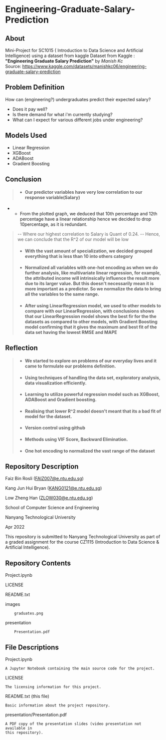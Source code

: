 # Engineering-Graduate-Salary-Prediction


About
----------------------
Mini-Project for SC1015 ( Introduction to Data Science and Artificial Intelligence) using a dataset from kaggle
Dataset from Kaggle : **"Engineering Graduate Salary Prediction"** by *Manish Kc*  
Source: https://www.kaggle.com/datasets/manishkc06/engineering-graduate-salary-prediction


Problem Definition
----------------------
How can (engineering?) undergraduates predict their expected salary?
- Does it pay well?
- Is there demand for what i'm currently studying?
- What can I expect for various different jobs under engineering?


Models Used
----------------------
- Linear Regression
- XGBoost
- ADABoost
- Gradient Boosting

Conclusion
-----------------------

> - ####  Our predictor variables have very low correlation to our response variable(Salary) 
   - - From the plotted graph, we deduced that 10th percentage and 12th percentage have a linear relationship hence we decided to drop 10percentage, as it is redundant.
>  -- Where our highest correlation to Salary is Quant of 0.24.
>  --  Hence, we can conclude that the R^2 of our model will be low
> - ####  With the vast amount of specialization, we decided grouped everything that is less than 10 into others category
> - #### Normalized all variables with one-hot encoding as when we do further analysis, like multivariate linear regression, for example, the attributed income will intrinsically influence the result more due to its larger value. But this doesn't necessarily mean it is more important as a predictor. So we normalize the data to bring all the variables to the same range.
> - #### After using LinearRegression model, we used to other models to compare with our LinearRegression, with conclusions shows that our LinearRegression model shows the best fir for the the datasets as compared to other models, with Gradient Boosting model confirming that it gives the maximum and best fit of the data set having the lowest RMSE and MAPE


Reflection
-----------------------
> - #### We started to explore on problems of our everyday lives and it came to formulate our problems definition.
> - #### Using techniques of handling the data set, exploratory analysis, data visualization efficiently.
> - #### Learning to utilize powerful regression model such as XGBoost, ADABoost and Gradient boosting.
> - #### Realising that lower R^2 model doesn't meant that its a bad fit of model for the dataset.
> - #### Version control using github
> - #### Methods using VIF Score, Backward Elimination.
> - #### One hot encoding to normalized the vast range of the dataset


Repository Description
----------------------

Faiz Bin Rosli (FAIZ007@e.ntu.edu.sg)

Kang Jun Hui Bryan (KANG0121@e.ntu.edu.sg)

Low Zheng Han (ZLOW030@e.ntu.edu.sg)

School of Computer Science and Engineering

Nanyang Technological University

Apr 2022

This repository is submitted to Nanyang Technological University as part of a 
graded assignment for the course CZ1115 (Introduction to Data Science & 
Artificial Intelligence).

Repository Contents
-------------------

Project.ipynb

LICENSE
        
README.txt

images
        
        graduates.png

presentation
        
        Presentation.pdf
       
File Descriptions
-----------------

Project.ipynb
    
    A Jupyter Notebook containing the main source code for the project.
    
LICENSE

    The licensing information for this project.

README.txt (this file)
    
    Basic information about the project repository.
    
presentation/Presentation.pdf
    
    A PDF copy of the presentation slides (video presentation not available in 
    this repository).


